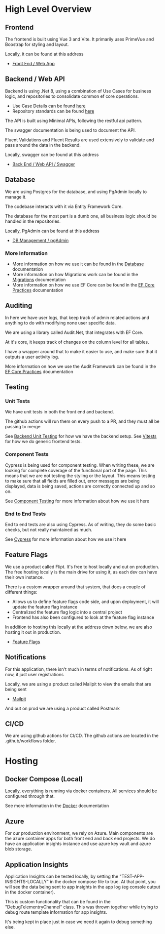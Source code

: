 # High Level Overview

## Frontend

The frontend is built using Vue 3 and Vite.  It primarily uses PrimeVue and Boostrap for styling and layout.

Locally, it can be found at this address

* [Front End / Web App](https://localhost/)

## Backend / Web API

Backend is using .Net 8, using a combination of Use Cases for business logic, and repositories to consolidate common
ef core operations.

* Use Case Details can be found [here](/useCases.md)
* Repository standards can be found [here](/repositoryStandards.md)

The API is built using Minimal APIs, following the restful api pattern.

The swagger documentation is being used to document the API.

Fluent Validations and Fluent Results are used extensively to validate and pass around the data in the backend.

Locally, swagger can be found at this address

* [Back End / Web API / Swagger](https://localhost:5001/swagger/index.html)

## Database

We are using Postgres for the database, and using PgAdmin locally to manage it.

The codebase interacts with it via Entity Framework Core.

The database for the most part is a dumb one, all business logic should be handled in the repositories.

Locally, PgAdmin can be found at this address

* [DB Management / pgAdmin](http://localhost:8888/login?next=%2Fbrowser%2F)

### More Information

* More information on how we use it can be found in the [Database](database.md) documentation
* More information on how Migrations work can be found in the [Migrations](migrations.md) documentation
* More information on how we use EF Core can be found in the [EF Core Practices](efCorePractices.md) documentation

## Auditing

In here we have user logs, that keep track of admin related actions and anything to do with modifying none user specific
data.

We are using a library called Audit.Net, that integrates with EF Core.

At it's core, it keeps track of changes on the column level for all tables.

I have a wrapper around that to make it easier to use, and make sure that it outputs a user activity log.

More information on how we use the Audit Framework can be found in the [EF Core Practices](efCorePractices.md) documentation

## Testing

### Unit Tests

We have unit tests in both the front end and backend.

The github actions will run them on every push to a PR, and they must all be passing to merge

See [Backend Unit Testing](backendUnitTesting.md) for how we have the backend setup.
See [Vitests](vitesting.md) for how we do generic frontend tests.

### Component Tests

Cypress is being used for component testing.  When writing these, we are looking for complete coverage of the functional
part of the page.  This means that we are not testing the styling or the layout.  This means testing to make sure that
all fields are filled out, error messages are being displayed, data is being saved, actions are correctly connected up
and so on.

See [Component Testing](componentTesting.md) for more information about how we use it here

### End to End Tests

End to end tests are also using Cypress.  As of writing, they do some basic checks, but not really maintained as much.

See [Cypress](cypress.md) for more information about how we use it here

## Feature Flags

We use a product called Flipt. It's free to host locally and out on production. The free hosting locally is the main drive
for using it, as each dev can have their own instance.

There is a custom wrapper around that system, that does a couple of different things:

* Allows us to define feature flags code side, and upon deployment, it will update the feature flag instance
* Centralized the feature flag logic into a central project
* Frontend has also been configured to look at the feature flag instance

In addition to hosting this locally at the address down below, we are also hosting it out in production.

* [Feature Flags](http://localhost:8050)

## Notifications

For this application, there isn't much in terms of notifications.  As of right now, it just user registrations

Locally, we are using a product called Mailpit to view the emails that are being sent

* [Mailpit](http://localhost:8025)

And out on prod we are using a product called Postmark

## CI/CD

We are using github actions for CI/CD.  The github actions are located in the .github/workflows folder.

# Hosting

## Docker Compose (Local)

Locally, everything is running via docker containers.  All services should be configured through that.

See more information in the [Docker](docker.md) documentation

## Azure

For our production environment, we rely on Azure.  Main components are the azure container apps for both front end and
back end projects.  We do have an application insights instance and use azure key vault and azure blob storage.

## Application Insights
Application Insights can be tested locally, by setting the "TEST-APP-INSIGHTS-LOCALLY" in the docker compose file to
true.  At that point, you will see the data being sent to app insights in the app log (eg console output in the docker
container).

This is custom functionality that can be found in the "DebugTelementryChannel" class.  This was thrown together while
trying to debug route template information for app insights.

It's being kept in place just in case we need it again to debug something else.


